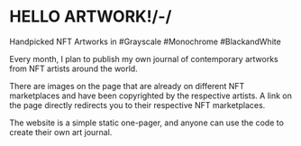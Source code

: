 # HELLO ARTWORK!/-/
Handpicked NFT Artworks in #Grayscale #Monochrome #BlackandWhite

Every month, I plan to publish my own journal of contemporary artworks from NFT artists around the world. 

There are images on the page that are already on different NFT marketplaces and have been copyrighted by 
the respective artists. A link on the page directly redirects you to their respective NFT marketplaces. 

The website is a simple static one-pager, and anyone can use the code to create their own art journal.



